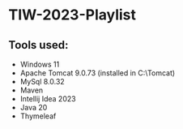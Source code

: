 # TIW-2023-Playlist
 
## Tools used:

- Windows 11
- Apache Tomcat 9.0.73 (installed in C:\Tomcat)
- MySql 8.0.32
- Maven
- Intellij Idea 2023
- Java 20
- Thymeleaf